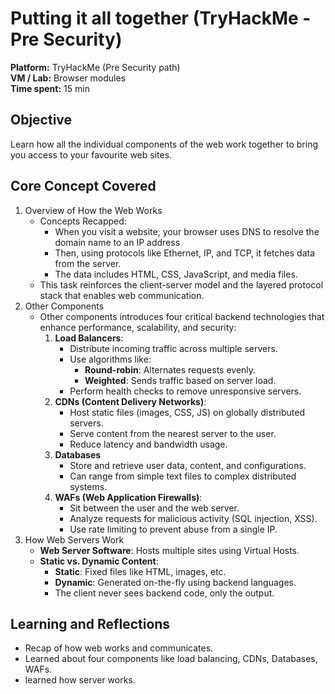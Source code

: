 # Putting it all together (TryHackMe - Pre Security)
**Platform:** TryHackMe (Pre Security path)  
**VM / Lab:** Browser modules  
**Time spent:** 15 min

## Objective
Learn how all the individual components of the web work together to bring you access to your favourite web sites.

## Core Concept Covered
1. Overview of How the Web Works
    - Concepts Recapped:
        - When you visit a website, your browser uses DNS to resolve the domain name to an IP address
        - Then, using protocols like Ethernet, IP, and TCP, it fetches data from the server.
        - The data includes HTML, CSS, JavaScript, and media files.
    - This task reinforces the client-server model and the layered protocol stack that enables web communication.
2. Other Components
    - Other components introduces four critical backend technologies that enhance performance, scalability, and security:
        1. **Load Balancers**:
            - Distribute incoming traffic across multiple servers.
            - Use algorithms like:
               - **Round-robin**: Alternates requests evenly.
               - **Weighted**: Sends traffic based on server load.
            - Perform health checks to remove unresponsive servers.
        2. **CDNs (Content Delivery Networks)**:
            - Host static files (images, CSS, JS) on globally distributed servers.
            - Serve content from the nearest server to the user.
            - Reduce latency and bandwidth usage.
        3. **Databases**
            - Store and retrieve user data, content, and configurations.
            - Can range from simple text files to complex distributed systems.
        4. **WAFs (Web Application Firewalls)**:
            - Sit between the user and the web server.
            - Analyze requests for malicious activity (SQL injection, XSS).
            - Use rate limiting to prevent abuse from a single IP.
3. How Web Servers Work
    - **Web Server Software**: Hosts multiple sites using Virtual Hosts.
    - **Static vs. Dynamic Content**:
        - **Static**: Fixed files like HTML, images, etc.
        - **Dynamic**: Generated on-the-fly using backend languages.
        - The client never sees backend code, only the output.


## Learning and Reflections
- Recap of how web works and communicates.
- Learned about four components like load balancing, CDNs, Databases, WAFs.
- learned how server works.
    
